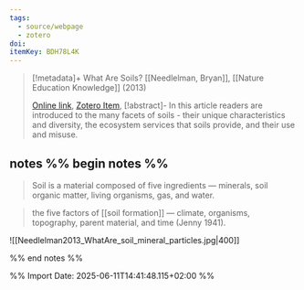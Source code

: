```yaml
---
tags:
  - source/webpage
  - zotero
doi: 
itemKey: BDH78L4K
---
```

>[!metadata]+
> What Are Soils?
> [[Needlelman, Bryan]], 
> [[Nature Education Knowledge]] (2013)
> 
> [Online link](https://www.nature.com/scitable/knowledge/library/what-are-soils-67647639/), [Zotero Item](zotero://select/library/items/BDH78L4K),
>[!abstract]-
>In this article readers are introduced to the many facets of soils - their unique characteristics and diversity, the ecosystem services that soils provide, and their use and misuse.

## notes %% begin notes %%

> Soil is a material composed of five ingredients — minerals, soil organic matter, living organisms, gas, and water.

> the five factors of [[soil formation]] — climate, organisms, topography, parent material, and time (Jenny 1941).

![[Needlelman2013_WhatAre_soil_mineral_particles.jpg|400]]


%% end notes %%

%% Import Date: 2025-06-11T14:41:48.115+02:00 %%
